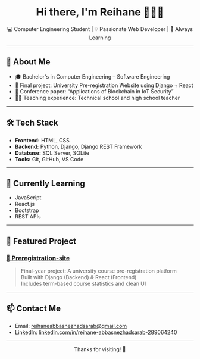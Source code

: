 <h1 align="center">Hi there, I'm Reihane 👩🏻‍💻</h1>
<p align="center">
  💻 Computer Engineering Student | 💡 Passionate Web Developer | 🎯 Always Learning
</p>

---

## 🚀 About Me

- 🎓 Bachelor's in Computer Engineering – Software Engineering
- 🧠 Final project: University Pre-registration Website using Django + React
- 📝 Conference paper: “Applications of Blockchain in IoT Security”
- 👩‍🏫 Teaching experience: Technical school and high school teacher

---

## 🛠️ Tech Stack

- **Frontend:** HTML, CSS
- **Backend:** Python, Django, Django REST Framework  
- **Database:** SQL Server, SQLite  
- **Tools:** Git, GitHub, VS Code

---

## 🚧 Currently Learning

- JavaScript 
- React.js  
- Bootstrap  
- REST APIs  

---

## 📌 Featured Project

### [📘 Preregistration-site](https://github.com/r-absnezhad/Preregistration-site)  
> Final-year project: A university course pre-registration platform  
> Built with Django (Backend) & React (Frontend)  
> Includes term-based course statistics and clean UI

---

<!--## 📊 GitHub Stats

<p align="center">
  <img src="https://github-readme-stats.vercel.app/api?username=r-absnezhad&show_icons=true&theme=radical" />
  <br />
  <img src="https://github-readme-stats.vercel.app/api/top-langs/?username=r-absnezhad&layout=compact&theme=radical" />
</p>

--- -->

## 📫 Contact Me

- Email: [reihaneabbasnezhadsarab@gmail.com](mailto:reihaneabbasnezhadsarab@gmail.com)  
- LinkedIn: [linkedin.com/in/reihane-abbasnezhadsarab-289064240](https://www.linkedin.com/in/reihane-abbasnezhadsarab-289064240)

---

<p align="center">Thanks for visiting! 🙌</p>

